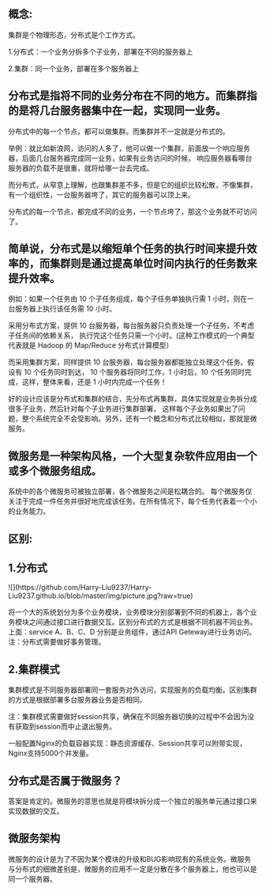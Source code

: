 <h2>概念:</h2>
<p>集群是个物理形态，分布式是个工作方式。</p>
<p>1.分布式：一个业务分拆多个子业务，部署在不同的服务器上</p>
<p>2.集群：同一个业务，部署在多个服务器上</p>
<h2>分布式是指将不同的业务分布在不同的地方。而集群指的是将几台服务器集中在一起，实现同一业务。</h2>
<p>分布式中的每一个节点，都可以做集群。而集群并不一定就是分布式的。</p>
<p>举例：就比如新浪网，访问的人多了，他可以做一个集群，前面放一个响应服务器，后面几台服务器完成同一业务，如果有业务访问的时候，
响应服务器看哪台服务器的负载不是很重，就将给哪一台去完成。</p>
<p>而分布式，从窄意上理解，也跟集群差不多，但是它的组织比较松散，不像集群，有一个组织性，一台服务器垮了，其它的服务器可以顶上来。</p>
<p>分布式的每一个节点，都完成不同的业务，一个节点垮了，那这个业务就不可访问了。</p>
<h2>简单说，分布式是以缩短单个任务的执行时间来提升效率的，而集群则是通过提高单位时间内执行的任务数来提升效率。</h2>
<p>例如：如果一个任务由 10 个子任务组成，每个子任务单独执行需 1 小时，则在一台服务器上执行该任务需 10 小时。</p>
<p>采用分布式方案，提供 10 台服务器，每台服务器只负责处理一个子任务，不考虑子任务间的依赖关系，
执行完这个任务只需一个小时。(这种工作模式的一个典型代表就是 Hadoop 的 Map/Reduce 分布式计算模型）</p>
<p>而采用集群方案，同样提供 10 台服务器，每台服务器都能独立处理这个任务。假设有 10 个任务同时到达，
10 个服务器将同时工作，1 小时后，10 个任务同时完成，这样，整体来看，还是 1 小时内完成一个任务！</p>
<p>好的设计应该是分布式和集群的结合，先分布式再集群，具体实现就是业务拆分成很多子业务，然后针对每个子业务进行集群部署，
这样每个子业务如果出了问题，整个系统完全不会受影响。另外，还有一个概念和分布式比较相似，那就是微服务。</p>
<h2>微服务是一种架构风格，一个大型复杂软件应用由一个或多个微服务组成。</h2>
<p>系统中的各个微服务可被独立部署，各个微服务之间是松耦合的。
每个微服务仅关注于完成一件任务并很好地完成该任务。在所有情况下，每个任务代表着一个小的业务能力。</p>
<h2>区别:</h2>
<h2>1.分布式</h2>
![](https://github.com/Harry-Liu9237/Harry-Liu9237.github.io/blob/master/img/picture.jpg?raw=true)
<p>将一个大的系统划分为多个业务模块，业务模块分别部署到不同的机器上，各个业务模块之间通过接口进行数据交互。区别分布式的方式是根据不同机器不同业务。
上面：service A、B、C、D 分别是业务组件，通过API Geteway进行业务访问。
注：分布式需要做好事务管理。</p>
<h2>2.集群模式</h2>
<p>集群模式是不同服务器部署同一套服务对外访问，实现服务的负载均衡。区别集群的方式是根据部署多台服务器业务是否相同。</p>
<p>注：集群模式需要做好session共享，确保在不同服务器切换的过程中不会因为没有获取到session而中止退出服务。</p>
<p>一般配置Nginx的负载容器实现：静态资源缓存、Session共享可以附带实现，Nginx支持5000个并发量。</p>
<h2>分布式是否属于微服务？</h2>
<p>答案是肯定的。微服务的意思也就是将模块拆分成一个独立的服务单元通过接口来实现数据的交互。</p>
<h2>微服务架构</h2>
<p>微服务的设计是为了不因为某个模块的升级和BUG影响现有的系统业务。微服务与分布式的细微差别是，微服务的应用不一定是分散在多个服务器上，他也可以是同一个服务器。</p>
